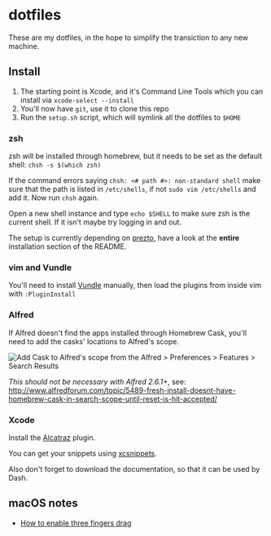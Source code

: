 # dotfiles

These are my dotfiles, in the hope to simplify the transiction to any new machine.

## Install

1. The starting point is Xcode, and it's Command Line Tools which you can install via `xcode-select --install`
1. You'll now have `git`, use it to clone this repo
1. Run the `setup.sh` script, which will symlink all the dotfiles to `$HOME`

### zsh

zsh will be installed through homebrew, but it needs to be set as the default shell: `chsh -s $(which zsh)`

If the command errors saying `chsh: <# path #>: non-standard shell` make sure that the path is listed in `/etc/shells`, if not `sudo vim /etc/shells` and add it. Now run `chsh` again.

Open a new shell instance and type `echo $SHELL` to make sure zsh is the current shell. If it isn't maybe try logging in and out.

The setup is currently depending on [prezto](https://github.com/sorin-ionescu/prezto), have a look at the **entire** installation section of the README.

### vim and Vundle

You'll need to install [Vundle](https://github.com/gmarik/Vundle.vim) manually, then load the plugins from inside vim with `:PluginInstall`

### Alfred

If Alfred doesn't find the apps installed through Homebrew Cask, you'll need to add the casks' locations to Alfred's scope.

![Add Cask to Alfred's scope from the Alfred > Preferences > Features > Search Results](https://s3.amazonaws.com/gio-stuff/add-cask-scope-to-alfred)

_This should not be necessary with Alfred 2.6.1+_, see: http://www.alfredforum.com/topic/5489-fresh-install-doesnt-have-homebrew-cask-in-search-scope-until-reset-is-hit-accepted/

### Xcode

Install the [Alcatraz](https://github.com/supermarin/alcatraz) plugin.

You can get your snippets using [xcsnippets](https://github.com/mokagio/xcsnippet).

Also don't forget to download the documentation, so that it can be used by Dash.

## macOS notes

- [How to enable three fingers drag](https://support.apple.com/en-au/HT204609)

